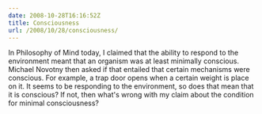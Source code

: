 ```yaml
---
date: 2008-10-28T16:16:52Z
title: Consciousness
url: /2008/10/28/consciousness/
---
```


<p>In Philosophy of Mind today, I claimed that the ability to respond to the environment meant that an organism was at least minimally conscious. Michael Novotny then asked if that entailed that certain mechanisms were conscious. For example, a trap door opens when a certain weight is place on it. It seems to be responding to the environment, so does that mean that it is conscious? If not, then what's wrong with my claim about the condition for minimal consciousness?</p>
